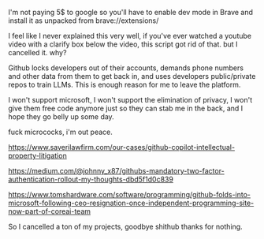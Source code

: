 I'm not paying 5$ to google so you'll have to enable dev mode in Brave and install it as unpacked from brave://extensions/

I feel like I never explained this very well, if you've ever watched a youtube video with a clarify box below the video, this script got rid of that. 
but I cancelled it. why?

Github locks developers out of their accounts, demands phone numbers and other data from them to get back in, and uses developers public/private repos to train LLMs. This is enough reason for me to leave the platform.

I won't support microsoft, I won't support the elimination of privacy, I won't give them free code anymore just so they can stab me in the back, and I hope they go belly up some day.

fuck micrococks, i'm out peace.

https://www.saverilawfirm.com/our-cases/github-copilot-intellectual-property-litigation

https://medium.com/@johnny_x87/githubs-mandatory-two-factor-authentication-rollout-my-thoughts-dbd5f1d0c839

https://www.tomshardware.com/software/programming/github-folds-into-microsoft-following-ceo-resignation-once-independent-programming-site-now-part-of-coreai-team

So I cancelled a ton of my projects, goodbye shithub thanks for nothing.
